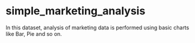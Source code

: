 # simple_marketing_analysis
In this dataset, analysis of marketing data is performed using basic charts like Bar, Pie and so on. 
